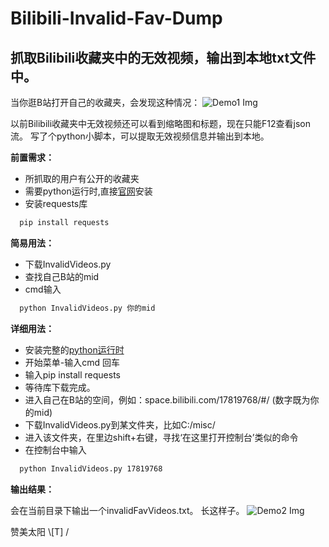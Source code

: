 # Bilibili-Invalid-Fav-Dump
抓取Bilibili收藏夹中的无效视频，输出到本地txt文件中。
-

当你逛B站打开自己的收藏夹，会发现这种情况：
![Demo1 Img]


以前Bilibili收藏夹中无效视频还可以看到缩略图和标题，现在只能F12查看json流。
写了个python小脚本，可以提取无效视频信息并输出到本地。



**前置需求：**
 - 所抓取的用户有公开的收藏夹
 - 需要python运行时,直接[官网](https://www.python.org/downloads/)安装
 - 安装requests库
```cmd
  pip install requests
```

**简易用法：**
 - 下载InvalidVideos.py
 - 查找自己B站的mid
 - cmd输入
```cmd
  python InvalidVideos.py 你的mid  
```

**详细用法：**
 - 安装完整的[python运行时](https://www.python.org/downloads/)
 - 开始菜单-输入cmd 回车
 - 输入pip install requests
 - 等待库下载完成。
 - 进入自己在B站的空间，例如：space.bilibili.com/17819768/#/ (数字既为你的mid)
 - 下载InvalidVideos.py到某文件夹，比如C:/misc/
 - 进入该文件夹，在里边shift+右键，寻找‘在这里打开控制台’类似的命令
 - 在控制台中输入
```cmd
  python InvalidVideos.py 17819768
```

**输出结果：**

  会在当前目录下输出一个invalidFavVideos.txt。
  长这样子。
![Demo2 Img]

赞美太阳 \\[T] /



[Demo1 Img]:             https://github.com/yuiwong/Bilibili-Invalid-Fav-Dump/blob/master/misc/p1.PNG
[Demo2 Img]:             https://github.com/yuiwong/Bilibili-Invalid-Fav-Dump/blob/master/misc/p2.PNG
